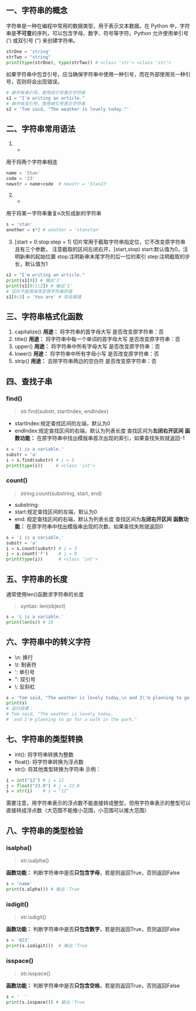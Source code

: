 ## 一、字符串的概念
字符串是一种在编程中常用的数据类型，用于表示文本数据。在 Python 中，字符串是**不可变**的序列，可以包含字母、数字、符号等字符。Python 允许使用单引号 (') 或双引号 (") 来创建字符串。
~~~py
strOne = 'string'
strTwo = "string"
print(type(strOne), type(strTwo)) # <class 'str'> <class 'str'>
~~~
如果字符串中包含引号，应当确保字符串中使用一种引号，而在外部使用另一种引号，否则将会出现错误。
~~~py
# 串中有单引号，使用双引号表示字符串
s1 = "I'm writing an article."
# 串中有双引号，使用单引号表示字符串
s2 = 'Tom said, "The weather is lovely today."'
~~~

## 二、字符串常用语法
1. +
用于将两个字符串相连
~~~py
name = 'Stan'
code = '23'
newstr = name+code  # newstr = 'Stan23'
~~~
2. *
用于将某一字符串重复n次形成新的字符串
~~~py
s = 'stan'
another = s*2 # another = 'stanstan'   
~~~
3. [start = 0:stop:step = 1]
切片常用于截取字符串指定位，它不改变原字符串且有三个参数，
注意截取的区间左闭右开，[start,stop)
start:默认值为0，注明新串的起始位置
stop:注明新串末尾字符的后一位的索引
step:注明截取的步长，默认值为1
~~~py
s1 = "I'm writing an article."
print(s1[0]) # 输出'I'
print(s1[0:1:2]) # 输出'I'
# 切片不能用来改变原字符串的值
s1[0:3] = 'You are' # 将会报错
~~~ 

## 三、字符串格式化函数
1. capitalize() 
**用途：** 将字符串的首字母大写
是否改变原字符串：否
2. title()
**用途：** 将字符串中每一个单词的首字母大写
是否改变原字符串：否
3. upper()
**用途：** 将字符串中所有字母大写
是否改变原字符串：否
4. lower()
**用途：** 将字符串中所有字母小写
是否改变原字符串：否
5. strip()
**用途：** 去除字符串两边的空白符
是否改变原字符串：否

## 四、查找子串
### find()
> str.find(substr, startIndex, endIndex)

- startIndex:规定查找区间的左端，默认为0
- endIndex:规定查找区间的右端，默认为列表长度
查找区间为**左闭右开区间**
**函数功能：** 在原字符串中找出模版串首次出现的索引，如果查找失败就返回-1
~~~py
s = 'i is a variable.'
substr = 'a'
i = s.find(substr) # i = 5
print(type(i))     # <class 'int'>
~~~

### count()
> string.count(substring, start, end)

- substring:
- start:规定查找区间的左端，默认为0
- end: 规定查找区间的右端，默认为列表长度
查找区间为**左闭右开区间**
**函数功能：** 在原字符串中找出模版串出现的次数，如果查找失败就返回0
~~~py
s = 'i is a variable.'
substr = 'a'
i = s.count(substr) # i = 3
j = s.count('f')    # j = 0
print(type(i))      # <class 'int'>
~~~

## 五、字符串的长度
通常使用len()函数求字符串的长度
> syntax:
> len(object)

~~~py
s = 'i is a variable.'
print(len(s)) # 16
~~~
## 六、字符串中的转义字符
- \n: 换行
- \t: 制表符
- \': 单引号
- \": 双引号
- \\: 反斜杠

~~~py
s = 'Tom said, "The weather is lovely today,\n and I\'m planning to go for a walk in the park."'
print(s)
# 运行结果：
# Tom said, "The weather is lovely today,
#  and I'm planning to go for a walk in the park."
~~~
## 七、字符串的类型转换
- int(): 将字符串转换为整数
- float(): 将字符串转换为浮点数
- str(): 将其他类型转换为字符串
示例：
~~~py
i = int("12") # i = 12
j = float("23.0") # j = 23.0
s = str(i)    # s = "12"
~~~
需要注意，用字符串表示的浮点数不能直接转成整型，但用字符串表示的整型可以直接转成浮点数（大范围不能推小范围，小范围可以推大范围）

## 八、字符串的类型检验
### isalpha()
> str.isalpha()

**函数功能：** 判断字符串中是否**只包含字母**，若是则返回True，否则返回False
~~~py
s = 'name'
print(s.alpha()) # 输出：True
~~~
### isdigit()
> str.isdigit()

**函数功能：** 判断字符串中是否**只包含数字**，若是则返回True，否则返回False
~~~py
s = '023'
print(s.isdigit())  # 输出：True
~~~
### isspace()
> str.isspace()

**函数功能：** 判断字符串中是否**只包含空格**，若是则返回True，否则返回False
~~~py
s = '  '
print(s.isspace()) # 输出：True
~~~